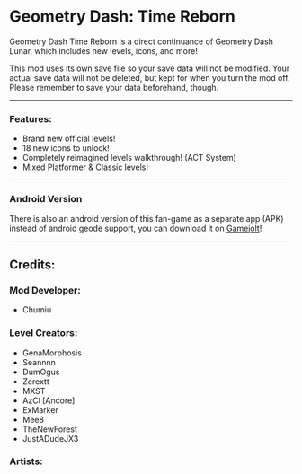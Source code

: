 # Geometry Dash: <cg>Time Reborn</c>

Geometry Dash <cg>Time Reborn</c> is a direct continuance of Geometry Dash <cj>Lunar</c>, which includes new levels, icons, and more!

This mod uses its own save file so your save data will not be modified. Your actual save data will not be deleted, but kept for when you turn the mod off. <cr>Please remember to save your data beforehand, though.</c>


---
### **Features**:

- Brand new official levels!
- 18 new icons to unlock!
- Completely reimagined levels walkthrough! (ACT System)
- Mixed Platformer & Classic levels!

---
### **Android Version**
There is also an android version of this fan-game as a separate app (APK) instead of android geode support, you can download it on [Gamejolt](https://gamejolt.com/games/timereborn/908956)!

---
## **Credits**:


### <cy>Mod Developer</c>: 

- Chumiu

### <cg>Level Creators</c>:

- GenaMorphosis
- Seannnn
- DumOgus
- Zerextt
- MXST
- AzCl [Ancore]
- ExMarker
- Mee8
- TheNewForest
- JustADudeJX3

### <cj>Artists</c>:
